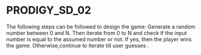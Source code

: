 # PRODIGY_SD_02
The following steps can be followed to design the game:
Generate a random number between 0 and N.
Then iterate from 0 to N and check if the input number is equal to the assumed number or not.
If yes, then the player wins the game.
Otherwise,continue to iterate till user guesses .
